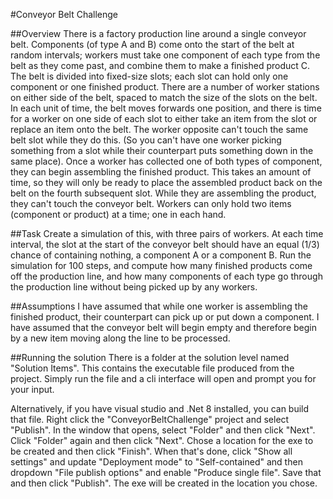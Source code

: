 #Conveyor Belt Challenge

##Overview
There is a factory production line around a single conveyor belt.
Components (of type A and B) come onto the start of the belt at random intervals; workers
must take one component of each type from the belt as they come past, and combine them
to make a finished product C.
The belt is divided into fixed-size slots; each slot can hold only one component or one
finished product. There are a number of worker stations on either side of the belt, spaced to
match the size of the slots on the belt.
In each unit of time, the belt moves forwards one position, and there is time for a worker on
one side of each slot to either take an item from the slot or replace an item onto the belt.
The worker opposite can't touch the same belt slot while they do this. (So you can't have one
worker picking something from a slot while their counterpart puts something down in the
same place).
Once a worker has collected one of both types of component, they can begin assembling the
finished product. This takes an amount of time, so they will only be ready to place the
assembled product back on the belt on the fourth subsequent slot. While they are
assembling the product, they can't touch the conveyor belt. Workers can only hold two items
(component or product) at a time; one in each hand.

##Task
Create a simulation of this, with three pairs of workers. At each time interval, the slot at the
start of the conveyor belt should have an equal (1/3) chance of containing nothing, a
component A or a component B.
Run the simulation for 100 steps, and compute how many finished products come off the
production line, and how many components of each type go through the production line
without being picked up by any workers.

##Assumptions
I have assumed that while one worker is assembling the finished product, their counterpart can pick up or put down a component.
I have assumed that the conveyor belt will begin empty and therefore begin by a new item moving along the line to be processed.

##Running the solution
There is a folder at the solution level named "Solution Items". This contains the executable file produced from the project. Simply run the file and a cli interface will open and prompt you for your input.

Alternatively, if you have visual studio and .Net 8 installed, you can build that file.
Right click the "ConveyorBeltChallenge" project and select "Publish".
In the window that opens, select "Folder" and then click "Next".
Click "Folder" again and then click "Next".
Chose a location for the exe to be created and then click "Finish".
When that's done, click "Show all settings" and update "Deployment mode" to "Self-contained" and then dropdown "File publish options" and enable "Produce single file".
Save that and then click "Publish".
The exe will be created in the location you chose.